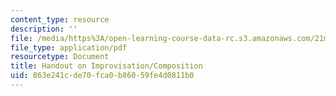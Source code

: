 ```yaml
---
content_type: resource
description: ''
file: /media/https%3A/open-learning-course-data-rc.s3.amazonaws.com/21m-355-musical-improvisation-spring-2013/863e241cde70fca0b86059fe4d0811b0_MIT21M_355S13_handout.pdf
file_type: application/pdf
resourcetype: Document
title: Handout on Improvisation/Composition
uid: 863e241c-de70-fca0-b860-59fe4d0811b0
---
```

